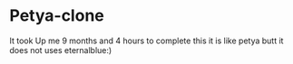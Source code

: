 # Petya-clone
It took Up me 9 months and 4 hours to complete this it is like petya butt it does not uses eternalblue:)
